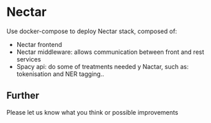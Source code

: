 # Nectar

Use docker-compose to deploy Nectar stack, composed of:
* Nectar frontend
* Nectar middleware: allows communication between front and rest services
* Spacy api: do some of treatments needed y Nactar, such as: tokenisation and NER tagging..

## Further

Please let us know what you think or possible improvements
